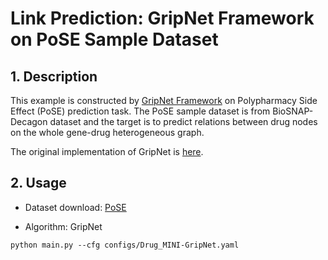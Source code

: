 # Link Prediction: GripNet Framework on PoSE Sample Dataset

## 1. Description
This example is constructed by [GripNet Framework](https://arxiv.org/abs/2010.15914) on Polypharmacy Side Effect (PoSE) prediction task. The PoSE sample dataset is from BioSNAP-Decagon dataset and the target is to predict relations between drug nodes on the whole gene-drug heterogeneous graph.

The original implementation of GripNet is [here](https://github.com/NYXFLOWER/GripNet.git).

## 2. Usage
* Dataset download: [PoSE](https://drive.google.com/file/d/1FQ8VFPDYeuXq3pKfV7HXk5Vf41vbRNHn/view?usp=sharing)

* Algorithm: GripNet

`python main.py --cfg configs/Drug_MINI-GripNet.yaml`
